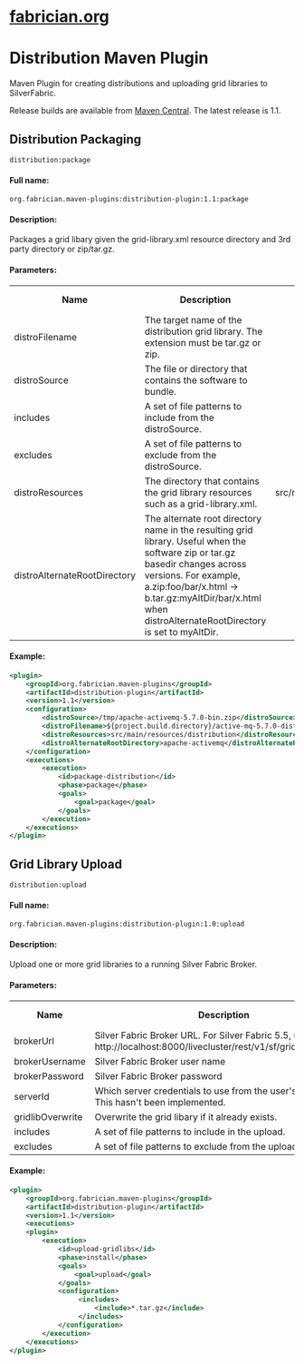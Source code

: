 [fabrician.org](http://fabrician.org/)
==========================================================================
Distribution Maven Plugin
==========================================================================

Maven Plugin for creating distributions and uploading grid libraries to SilverFabric.

Release builds are available from [Maven Central](http://search.maven.org/#search|ga|1|g%3A%22org.fabrician.maven-plugins%22).  The latest release is 1.1.

## Distribution Packaging

`distribution:package`

#### Full name:

`org.fabrician.maven-plugins:distribution-plugin:1.1:package`

#### Description:

Packages a grid libary given the grid-library.xml resource directory and 3rd party directory or zip/tar.gz.

#### Parameters:

<table>
  <tr>
    <th>Name</th><th>Description</th><th>Default Value</th><th>Version Added</th>
  </tr>
  <tr>
    <td>distroFilename</td><td>The target name of the distribution grid library.  The extension must be tar.gz or zip.</td><td></td><td>1.0</td>
  </tr>
  <tr>
    <td>distroSource</td><td>The file or directory that contains the software to bundle.</td><td></td><td>1.0</td>
  </tr>
  <tr>
    <td>includes</td><td>A set of file patterns to include from the distroSource.</td><td></td><td>1.2-SNAPSHOT</td>
  </tr>
  <tr>
    <td>excludes</td><td>A set of file patterns to exclude from the distroSource.</td><td></td><td>1.2-SNAPSHOT</td>
  </tr>
  <tr>
    <td>distroResources</td><td>The directory that contains the grid library resources such as a grid-library.xml.</td><td>src/main/resources/distribution</td><td>1.0</td>
  </tr>
  <tr>
    <td>distroAlternateRootDirectory</td><td>The alternate root directory name in the resulting grid library.  Useful when the software zip or tar.gz basedir changes across versions.  For example, a.zip:foo/bar/x.html -> b.tar.gz:myAltDir/bar/x.html when distroAlternateRootDirectory is set to myAltDir.</td><td></td><td>1.0</td>
  </tr>
</table>

#### Example:

```xml
<plugin>
    <groupId>org.fabrician.maven-plugins</groupId>
    <artifactId>distribution-plugin</artifactId>
    <version>1.1</version>
    <configuration>
        <distroSource>/tmp/apache-activemq-5.7.0-bin.zip</distroSource>
        <distroFilename>${project.build.directory}/active-mq-5.7.0-distro.tar.gz</distroFilename>
        <distroResources>src/main/resources/distribution</distroResources>
        <distroAlternateRootDirectory>apache-activemq</distroAlternateRootDirectory>
    </configuration>
    <executions>
        <execution>
            <id>package-distribution</id>
            <phase>package</phase>
            <goals>
                <goal>package</goal>
            </goals>
        </execution>
    </executions>
</plugin>
```

## Grid Library Upload

`distribution:upload`

#### Full name:

`org.fabrician.maven-plugins:distribution-plugin:1.0:upload`

#### Description:

Upload one or more grid libraries to a running Silver Fabric Broker.

#### Parameters:

<table>
  <tr>
    <th>Name</th><th>Description</th><th>Default Value</th><th>Version Added</th>
  </tr>
  <tr>
    <td>brokerUrl</td><td>Silver Fabric Broker URL.  For Silver Fabric 5.5, use http://localhost:8000/livecluster/rest/v1/sf/gridlibs/archives.</td><td>http://localhost:8000/livecluster/gridlibs/archives</td><td>1.0</td>
  </tr>
  <tr>
    <td>brokerUsername</td><td>Silver Fabric Broker user name</td><td>admin</td><td>1.0</td>
  </tr>
  <tr>
    <td>brokerPassword</td><td>Silver Fabric Broker password</td><td>admin</td><td>1.0</td>
  </tr>
  <tr>
    <td>serverId</td><td>Which server credentials to use from the user's settings.xml.  This hasn't been implemented.</td><td></td><td></td>
  </tr>
  <tr>
    <td>gridlibOverwrite</td><td>Overwrite the grid libary if it already exists.</td><td>false</td><td>1.0</td>
  </tr>
  <tr>
    <td>includes</td><td>A set of file patterns to include in the upload.</td><td></td><td>1.0</td>
  </tr>
  <tr>
    <td>excludes</td><td>A set of file patterns to exclude from the upload.</td><td></td><td>1.0</td>
  </tr>
</table>

#### Example:

```xml
<plugin>
    <groupId>org.fabrician.maven-plugins</groupId>
    <artifactId>distribution-plugin</artifactId>
    <version>1.1</version>
    <executions>
    <plugin> 
        <execution>
            <id>upload-gridlibs</id>
            <phase>install</phase>
            <goals>
                <goal>upload</goal>
            </goals>
            <configuration>
                 <includes>
                     <include>*.tar.gz</include>
                 </includes>
            </configuration>
        </execution>
    </executions>
</plugin>
```

